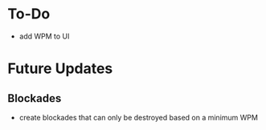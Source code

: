 # To-Do
* add WPM to UI

# Future Updates
## Blockades
* create blockades that can only be destroyed based on a minimum WPM
